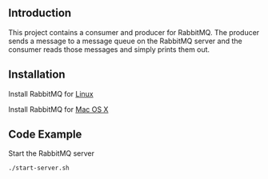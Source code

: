 ## Introduction 

This project contains a consumer and producer for RabbitMQ. The producer sends a message to a message queue on the RabbitMQ server and the consumer reads those messages and simply prints them out.

## Installation 

Install RabbitMQ for [Linux](http://www.rabbitmq.com/install-debian.html)

Install RabbitMQ for [Mac OS X](https://www.rabbitmq.com/install-standalone-mac.html)

## Code Example

Start the RabbitMQ server

```bash
./start-server.sh
```

